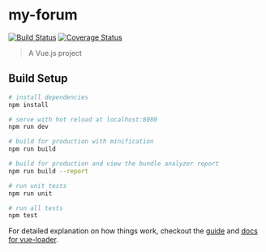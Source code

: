 # my-forum

[![Build Status](https://travis-ci.org/adetola-ralph/my-forum-fe.svg?branch=master)](https://travis-ci.org/adetola-ralph/my-forum-fe)
[![Coverage Status](https://coveralls.io/repos/github/adetola-ralph/my-forum-fe/badge.svg?branch=develop)](https://coveralls.io/github/adetola-ralph/my-forum-fe?branch=develop)

> A Vue.js project

## Build Setup

``` bash
# install dependencies
npm install

# serve with hot reload at localhost:8080
npm run dev

# build for production with minification
npm run build

# build for production and view the bundle analyzer report
npm run build --report

# run unit tests
npm run unit

# run all tests
npm test
```

For detailed explanation on how things work, checkout the [guide](http://vuejs-templates.github.io/webpack/) and [docs for vue-loader](http://vuejs.github.io/vue-loader).
